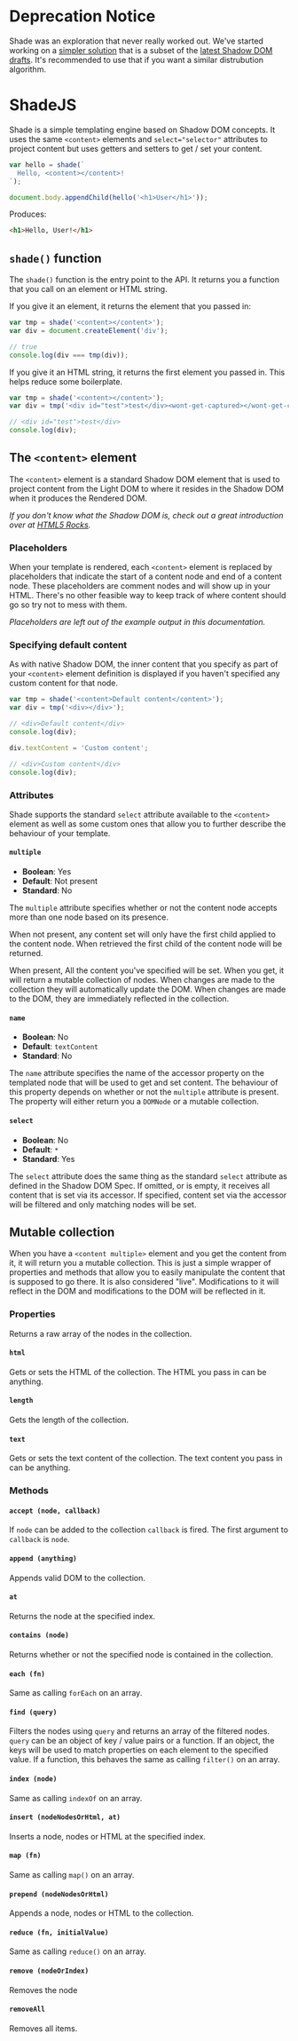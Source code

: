 Deprecation Notice
==================

Shade was an exploration that never really worked out. We've started working on a [simpler solution](https://github.com/skatejs/named-slots/) that is a subset of the [latest Shadow DOM drafts](https://www.w3.org/TR/shadow-dom/). It's recommended to use that if you want a similar distrubution algorithm.

ShadeJS
=======

Shade is a simple templating engine based on Shadow DOM concepts. It uses the same `<content>` elements and `select="selector"` attributes to project content but uses getters and setters to get / set your content.

```js
var hello = shade(`
  Hello, <content></content>!
`);

document.body.appendChild(hello('<h1>User</h1>'));
```

Produces:

```html
<h1>Hello, User!</h1>
```

## `shade()` function

The `shade()` function is the entry point to the API. It returns you a function that you call on an element or HTML string.

If you give it an element, it returns the element that you passed in:

```js
var tmp = shade('<content></content>');
var div = document.createElement('div');

// true
console.log(div === tmp(div));
```

If you give it an HTML string, it returns the first element you passed in. This helps reduce some boilerplate.

```js
var tmp = shade('<content></content>');
var div = tmp('<div id="test">test</div><wont-get-captured></wont-get-captured>');

// <div id="test">test</div>
console.log(div);
```

## The `<content>` element

The `<content>` element is a standard Shadow DOM element that is used to project content from the Light DOM to where it resides in the Shadow DOM when it produces the Rendered DOM.

*If you don't know what the Shadow DOM is, check out a great introduction over at [HTML5 Rocks](http://www.html5rocks.com/en/tutorials/webcomponents/shadowdom/).*

### Placeholders

When your template is rendered, each `<content>` element is replaced by placeholders that indicate the start of a content node and end of a content node. These placeholders are comment nodes and will show up in your HTML. There's no other feasible way to keep track of where content should go so try not to mess with them.

*Placeholders are left out of the example output in this documentation.*

### Specifying default content

As with native Shadow DOM, the inner content that you specify as part of your `<content>` element definition is displayed if you haven't specified any custom content for that node.

```js
var tmp = shade('<content>Default content</content>');
var div = tmp('<div></div>');

// <div>Default content</div>
console.log(div);

div.textContent = 'Custom content';

// <div>Custom content</div>
console.log(div);
```

### Attributes

Shade supports the standard `select` attribute available to the `<content>` element as well as some custom ones that allow you to further describe the behaviour of your template.

#### `multiple`

- **Boolean**: Yes
- **Default**: Not present
- **Standard**: No

The `multiple` attribute specifies whether or not the content node accepts more than one node based on its presence.

When not present, any content set will only have the first child applied to the content node. When retrieved the first child of the content node will be returned.

When present, All the content you've specified will be set. When you get, it will return a mutable collection of nodes. When changes are made to the collection they will automatically update the DOM. When changes are made to the DOM, they are immediately reflected in the collection.

#### `name`

- **Boolean**: No
- **Default**: `textContent`
- **Standard**: No

The `name` attribute specifies the name of the accessor property on the templated node that will be used to get and set content. The behaviour of this property depends on whether or not the `multiple` attribute is present. The property will either return you a `DOMNode` or a mutable collection.

#### `select`

- **Boolean**: No
- **Default**: `*`
- **Standard**: Yes

The `select` attribute does the same thing as the standard `select` attribute as defined in the Shadow DOM Spec. If omitted, or is empty, it receives all content that is set via its accessor. If specified, content set via the accessor will be filtered and only matching nodes will be set.

## Mutable collection

When you have a `<content multiple>` element and you get the content from it, it will return you a mutable collection. This is just a simple wrapper of properties and methods that allow you to easily manipulate the content that is supposed to go there. It is also considered "live". Modifications to it will reflect in the DOM and modifications to the DOM will be reflected in it.

### Properties

Returns a raw array of the nodes in the collection.

#### `html`

Gets or sets the HTML of the collection. The HTML you pass in can be anything.

#### `length`

Gets the length of the collection.

#### `text`

Gets or sets the text content of the collection. The text content you pass in can be anything.

### Methods

#### `accept (node, callback)`

If `node` can be added to the collection `callback` is fired. The first argument to `callback` is `node`.

#### `append (anything)`

Appends valid DOM to the collection.

#### `at`

Returns the node at the specified index.

#### `contains (node)`

Returns whether or not the specified node is contained in the collection.

#### `each (fn)`

Same as calling `forEach` on an array.

#### `find (query)`

Filters the nodes using `query` and returns an array of the filtered nodes. `query` can be an object of key / value pairs or a function. If an object, the keys will be used to match properties on each element to the specified value. If a function, this behaves the same as calling `filter()` on an array.

#### `index (node)`

Same as calling `indexOf` on an array.

#### `insert (nodeNodesOrHtml, at)`

Inserts a node, nodes or HTML at the specified index.

#### `map (fn)`

Same as calling `map()` on an array.

#### `prepend (nodeNodesOrHtml)`

Appends a node, nodes or HTML to the collection.

#### `reduce (fn, initialValue)`

Same as calling `reduce()` on an array.

#### `remove (nodeOrIndex)`

Removes the node

#### `removeAll`

Removes all items.
